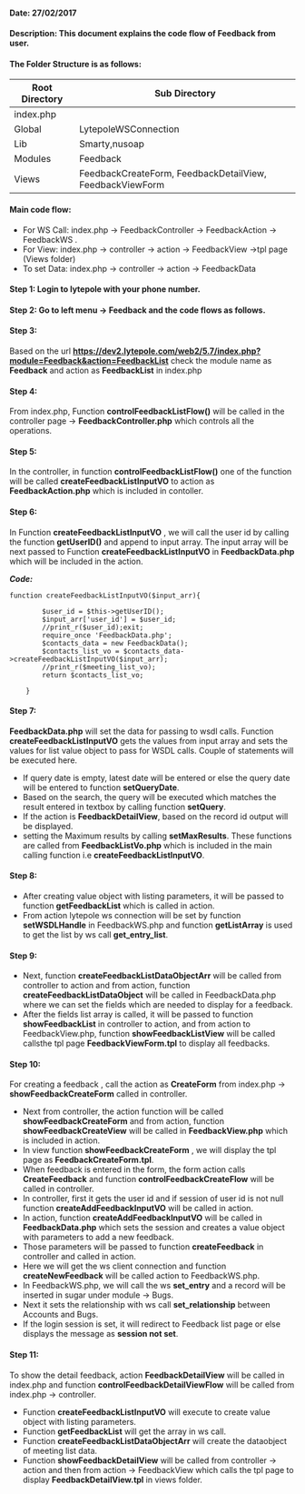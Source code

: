 #### Date: 27/02/2017

#### Description: This document explains the code flow of Feedback from user.

#### The Folder Structure is as follows:

 Root Directory | Sub Directory 
------------ | -------------
index.php | 
Global | LytepoleWSConnection
Lib | Smarty,nusoap
Modules | Feedback
Views | FeedbackCreateForm, FeedbackDetailView, FeedbackViewForm

#### Main code flow:

- For WS Call: index.php -> FeedbackController -> FeedbackAction -> FeedbackWS .
- For View: index.php -> controller -> action -> FeedbackView ->tpl page (Views folder)
- To set Data: index.php -> controller -> action -> FeedbackData  

#### Step 1: Login to lytepole with your phone number. 

#### Step 2: Go to left menu -> Feedback and the code flows as follows.

#### Step 3:
Based on the url **https://dev2.lytepole.com/web2/5.7/index.php?module=Feedback&action=FeedbackList** check the module name as **Feedback** and action as **FeedbackList** in index.php

#### Step 4: 
From index.php, Function **controlFeedbackListFlow()** will be called in the controller page -> **FeedbackController.php**  which controls all the operations.

#### Step 5:
In the controller, in function **controlFeedbackListFlow()** one of the function will be called **createFeedbackListInputVO** to action as **FeedbackAction.php** which is included in contoller.

#### Step 6:
In Function **createFeedbackListInputVO** , we will call the user id by calling the function **getUserID()** and append to input array. The input array will be next passed to Function **createFeedbackListInputVO** in **FeedbackData.php** which will be included in the action.

**_Code:_**

```
function createFeedbackListInputVO($input_arr){
        
		$user_id = $this->getUserID();	
		$input_arr['user_id'] = $user_id;
		//print_r($user_id);exit;
        require_once 'FeedbackData.php';
        $contacts_data = new FeedbackData();
        $contacts_list_vo = $contacts_data->createFeedbackListInputVO($input_arr);
		//print_r($meeting_list_vo);		
        return $contacts_list_vo;      
        
    }
 ```
 
#### Step 7:

**FeedbackData.php** will set the data for passing to wsdl calls. Function **createFeedbackListInputVO** gets the values from input array and sets the values for list value object to pass for WSDL calls. Couple of statements will be executed here.

- If query date is empty, latest date will be entered or else the query date will be entered to function **setQueryDate**.
- Based on the search, the query will be executed which matches the result entered in textbox by calling function **setQuery**.
- If the action is **FeedbackDetailView**, based on the record id output will be displayed.
- setting the Maximum results by calling **setMaxResults**. These functions are called from **FeedbackListVo.php** which is included in the main calling function i.e **createFeedbackListInputVO**.

#### Step 8:

- After creating value object with listing parameters, it will be passed to function **getFeedbackList** which is called in action.
- From action lytepole ws connection will be set by function **setWSDLHandle** in FeedbackWS.php and function **getListArray** is used to get the list by ws call **get_entry_list**. 

#### Step 9:

- Next, function **createFeedbackListDataObjectArr** will be called from controller to action and from action, function **createFeedbackListDataObject** will be called in FeedbackData.php where we can set the fields which are needed to display for a feedback.
- After the fields list array is called, it will be passed to function **showFeedbackList** in controller to action, and from action to FeedbackView.php, function **showFeedbackListView** will be called callsthe tpl page **FeedbackViewForm.tpl** to display all feedbacks.

#### Step 10:

For creating a feedback , call the action as **CreateForm** from index.php -> **showFeedbackCreateForm** called in controller.

- Next from controller, the action function will be called **showFeedbackCreateForm** and from action, function **showFeedbackCreateView** will be called in **FeedbackView.php** which is included in action.
- In view function **showFeedbackCreateForm** , we will display the tpl page as **FeedbackCreateForm.tpl**.
- When feedback is entered in the form, the form action calls **CreateFeedback** and function **controlFeedbackCreateFlow** will be called in controller.
- In controller, first it gets the user id and if session of user id is not null function **createAddFeedbackInputVO** will be called in action.
- In action, function **createAddFeedbackInputVO** will be called in **FeedbackData.php** which sets the session and creates a value object with parameters to add a new feedback.
- Those parameters will be passed to function **createFeedback** in controller and called in action.
- Here we will get the ws client connection and function **createNewFeedback** will be called action to FeedbackWS.php.
- In  FeedbackWS.php, we will call the ws **set_entry** and a record will be inserted in sugar under module -> Bugs.
- Next it sets the relationship with ws call **set_relationship** between Accounts and Bugs.
- If the login session is set, it will redirect to Feedback list page or else displays the message as **session not set**.

#### Step 11:

To show the detail feedback, action **FeedbackDetailView** will be called in index.php and function **controlFeedbackDetailViewFlow** will be called from index.php -> controller.
- Function **createFeedbackListInputVO** will execute to create value object with listing parameters.
- Function **getFeedbackList** will get the array in ws call.
- Function **createFeedbackListDataObjectArr** will create the dataobject of meeting list data.
- Function **showFeedbackDetailView** will be called from controller -> action and then from action -> FeedbackView which calls the tpl page to display **FeedbackDetailView.tpl** in views folder.












